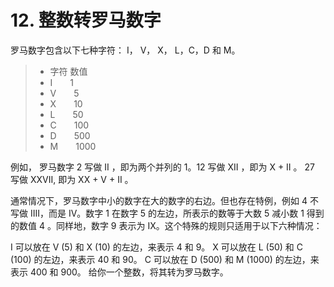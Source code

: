 # 12. 整数转罗马数字
罗马数字包含以下七种字符： I， V， X， L，C，D 和 M。
>
> - 字符          数值
> - I&emsp;&emsp;1
> - V&emsp;&emsp;5
> - X&emsp;&emsp;10
> - L&emsp;&emsp;50
> - C&emsp;&emsp;100
> - D&emsp;&emsp;500
> - M&emsp;&emsp;1000

例如， 罗马数字 2 写做 II ，即为两个并列的 1。12 写做 XII ，即为 X + II 。 27 写做  XXVII, 即为 XX + V + II 。

通常情况下，罗马数字中小的数字在大的数字的右边。但也存在特例，例如 4 不写做 IIII，而是 IV。数字 1 在数字 5 的左边，所表示的数等于大数 5 减小数 1 得到的数值 4 。同样地，数字 9 表示为 IX。这个特殊的规则只适用于以下六种情况：

I 可以放在 V (5) 和 X (10) 的左边，来表示 4 和 9。
X 可以放在 L (50) 和 C (100) 的左边，来表示 40 和 90。 
C 可以放在 D (500) 和 M (1000) 的左边，来表示 400 和 900。
给你一个整数，将其转为罗马数字。
